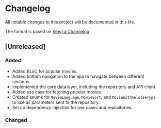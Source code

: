 # Changelog

All notable changes to this project will be documented in this file.

The format is based on [Keep a Changelog](https://keepachangelog.com/en/1.0.0/)

## [Unreleased]

### Added
- Added BLoC for popular movies.
- Added bottom navigation to the app to navigate between different sections.
- Implemented the core data layer, including the repository and API client.
- Added use case for fetching popular movies.
- Created enums for `MovieLanguage`, `MovieSort`, and `MovieWithReleaseType` to use as parameters sent to the repository.
- Set up dependency injection for use cases and repositories.

### Changed

